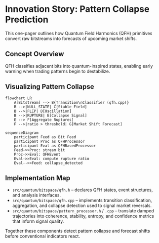 # Innovation Story: Pattern Collapse Prediction

This one-pager outlines how Quantum Field Harmonics (QFH) primitives convert raw bitstreams into forecasts of upcoming market shifts.

## Concept Overview
QFH classifies adjacent bits into quantum-inspired states, enabling early warning when trading patterns begin to destabilize.

## Visualizing Pattern Collapse
```mermaid
flowchart LR
    A[Bitstream] --> B{Transition\nClassifier (qfh.cpp)}
    B -->|NULL_STATE| C[Stable Field]
    B -->|FLIP| D[Oscillation]
    B -->|RUPTURE| E[Collapse Signal]
    E --> F[Aggregate Ruptures]
    F -->|ratio > threshold| G[Market Shift Forecast]
```

```mermaid
sequenceDiagram
    participant Feed as Bit Feed
    participant Proc as QFHProcessor
    participant Eval as QFHBasedProcessor
    Feed->>Proc: stream bit
    Proc->>Eval: QFHEvent
    Eval->>Eval: compute rupture ratio
    Eval-->>Feed: collapse_detected
```

## Implementation Map
- `src/quantum/bitspace/qfh.h` – declares QFH states, event structures, and analysis interfaces.
- `src/quantum/bitspace/qfh.cpp` – implements transition classification, aggregation, and collapse detection used to signal market reversals.
- `src/quantum/bitspace/pattern_processor.h` / `.cpp` – translate damped trajectories into coherence, stability, entropy, and confidence metrics that inform signal quality.

Together these components detect pattern collapse and forecast shifts before conventional indicators react.
